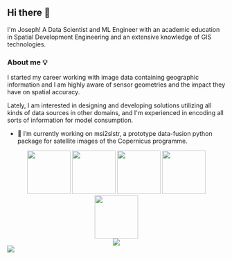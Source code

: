 ## Hi there 👋
I'm Joseph! A Data Scientist and ML Engineer with an academic education in Spatial Development Engineering and an extensive knowledge of GIS technologies.

### About me 💡
I started my career working with image data containing geographic information and I am highly aware of sensor geometries and the impact they have on spatial accuracy.

Lately, I am interested in designing and developing solutions utilizing all kinds of data sources in other domains, and I'm experienced in encoding all sorts of information for model consumption.

- 🔭 I’m currently working on msi2slstr, a prototype data-fusion python package for satellite images of the Copernicus programme.


<div align=center>
<img height=100 width=100 src=https://camo.githubusercontent.com/740b035ed7f2f9a189b337373e57b98f8c3d61d2fbbb7d7872a6563646a20abc/68747470733a2f2f74656368737461636b2d67656e657261746f722e76657263656c2e6170702f707974686f6e2d69636f6e2e737667 />
<img height=100 width=100 src=https://camo.githubusercontent.com/de09bba464602abc95ce76dd3b5ec1e16fe96c1d7ef69bdc31e177006a40f2e1/68747470733a2f2f74656368737461636b2d67656e657261746f722e76657263656c2e6170702f6370702d69636f6e2e737667 />
<img height=100 width=100 src=https://camo.githubusercontent.com/0fcf9befefc83e207ed36bdeb3ac4f6c99132571ddb0f44e7a6ac872b0723352/68747470733a2f2f74656368737461636b2d67656e657261746f722e76657263656c2e6170702f72656163742d69636f6e2e737667 />
<img height=100 width=100 src=https://camo.githubusercontent.com/dd2c84af43a6c56860d910c605d51d058a28213431a42e422dcb6a62ab53d14a/68747470733a2f2f74656368737461636b2d67656e657261746f722e76657263656c2e6170702f74732d69636f6e2e737667 />
<img height=100 width=100 src=https://camo.githubusercontent.com/20b33b0b25d74051a9f13690b5b6fa39c0365cf36632aad937b073c3b6c87a68/68747470733a2f2f74656368737461636b2d67656e657261746f722e76657263656c2e6170702f6177732d69636f6e2e737667 />
</div>


<!-- **JosephDoun/JosephDoun** is a ✨ _special_ ✨ repository because its `README.md` (this file) appears on your GitHub profile.

Here are some ideas to get you started:

- 🔭 I’m currently working on ...
- 🌱 I’m currently learning ...
- 👯 I’m looking to collaborate on ...
- 🤔 I’m looking for help with ...
- 💬 Ask me about ...
- 📫 How to reach me: ...
- 😄 Pronouns: ...
- ⚡ Fun fact: ...
-->

<div align=center >
<img src=https://github-readme-stats.vercel.app/api?username=josephdoun&theme=graywhite&show_icons=true&hide_border=false&count_private=true/>
</div>

<div align=left>
<img src="https://komarev.com/ghpvc/?username=josephdoun&abbreviated=true&style=flat&label=Hype&color=grey" />
</div>
